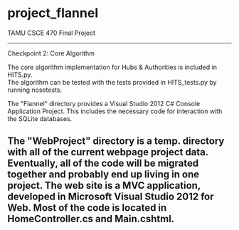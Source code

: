 project_flannel
===============

TAMU CSCE 470 Final Project

-----------------------

Checkpoint 2: Core Algorithm

The core algorithm implementation for Hubs & Authorities is included in HITS.py.  
The algorithm can be tested with the tests provided in HITS_tests.py by running nosetests.

The "Flannel" directory provides a Visual Studio 2012 C# Console Application Project.
This includes the necessary code for interaction with the SQLite databases.

The "WebProject" directory is a temp. directory with all of the current webpage project data.
Eventually, all of the code will be migrated together and probably end up living in one project. 
The web site is a MVC application, developed in Microsoft Visual Studio 2012 for Web.  Most of the
code is located in HomeController.cs and Main.cshtml.
-----------------------
